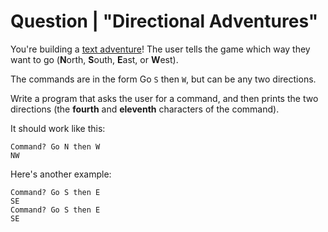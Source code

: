 # Question | "Directional Adventures"

You're building a [text adventure](https://en.wikipedia.org/wiki/Text-based_game)! The user tells the game which way they want to go (**N**orth, **S**outh, **E**ast, or **W**est).

The commands are in the form Go ``S`` then ``W``, but can be any two directions.

Write a program that asks the user for a command, and then prints the two directions (the **fourth** and **eleventh** characters of the command).

It should work like this:

```
Command? Go N then W
NW
```

Here's another example:

```
Command? Go S then E
SE
Command? Go S then E
SE
```
